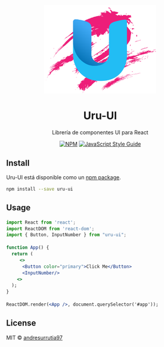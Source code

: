 <p align="center">
  <a href="http://ant.design">
    <img width="300" src="./src/Assets/logoUi.png">
  </a>
</p>

<h1 align="center">Uru-UI</h1>

<div align="center"> 
  
  Librería de componentes UI para React

  [![NPM](https://img.shields.io/npm/v/uru-ui.svg)](https://www.npmjs.com/package/uru-ui) [![JavaScript Style Guide](https://img.shields.io/badge/code_style-standard-brightgreen.svg)](https://standardjs.com)

</div>



## Install

Uru-UI está disponible como un [npm package](https://www.npmjs.com/package/uru-ui).

```bash
npm install --save uru-ui
```

## Usage

```jsx
import React from 'react';
import ReactDOM from 'react-dom';
import { Button, InputNumber } from "uru-ui";

function App() {
  return (
     <>
      <Button color="primary">Click Me</Button>
      <InputNumber/>
    <>
  );
}

ReactDOM.render(<App />, document.querySelector('#app'));
```

## License

MIT © [andresurrutia97](https://github.com/andresurrutia97)
